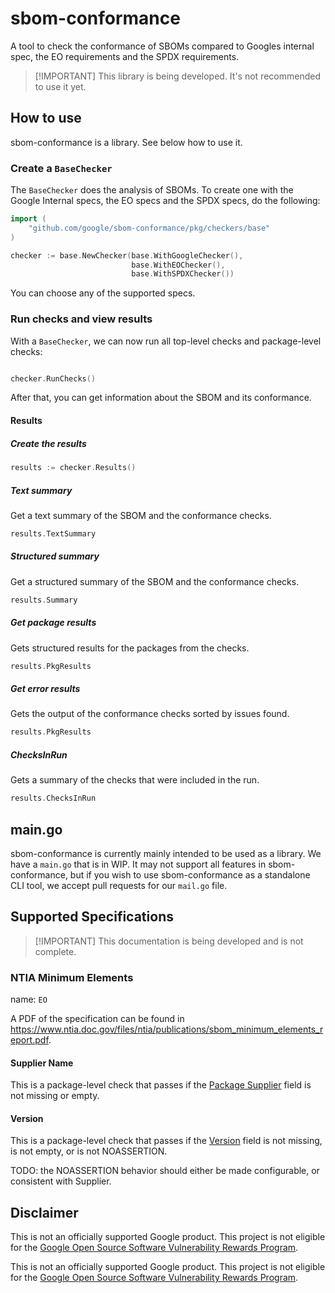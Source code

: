 # sbom-conformance

A tool to check the conformance of SBOMs compared to Googles internal spec, the EO requirements and the SPDX requirements.

> [!IMPORTANT] This library is being developed. It's not recommended to use it yet.

## How to use

sbom-conformance is a library. See below how to use it.

### Create a `BaseChecker`

The `BaseChecker` does the analysis of SBOMs. To create one with the Google Internal specs, the EO specs and the SPDX specs, do the following:

```go
import (
	"github.com/google/sbom-conformance/pkg/checkers/base"
)

checker := base.NewChecker(base.WithGoogleChecker(),
                           base.WithEOChecker(),
                           base.WithSPDXChecker())


```

You can choose any of the supported specs.

### Run checks and view results

With a `BaseChecker`, we can now run all top-level checks and package-level checks:

```go

checker.RunChecks()

```

After that, you can get information about the SBOM and its conformance.

#### Results

##### Create the results

```go
results := checker.Results()
```

##### Text summary

Get a text summary of the SBOM and the conformance checks.

```go
results.TextSummary
```

##### Structured summary

Get a structured summary of the SBOM and the conformance checks.

```go
results.Summary
```

##### Get package results

Gets structured results for the packages from the checks.

```go
results.PkgResults
```

##### Get error results

Gets the output of the conformance checks sorted by issues found.

```go
results.PkgResults
```

##### ChecksInRun

Gets a summary of the checks that were included in the run.

```go
results.ChecksInRun
```

## main.go

sbom-conformance is currently mainly intended to be used as a library. We have a `main.go` that is in WIP. It may not support all features in sbom-conformance, but if you wish to use sbom-conformance as a standalone CLI tool, we accept pull requests for our `mail.go` file.

## Supported Specifications

> [!IMPORTANT] This documentation is being developed and is not complete.

### NTIA Minimum Elements

name: `EO`

A PDF of the specification can be found in https://www.ntia.doc.gov/files/ntia/publications/sbom_minimum_elements_report.pdf.

#### Supplier Name

This is a package-level check that passes if the [Package Supplier](https://spdx.github.io/spdx-spec/v2.3/package-information/#75-package-supplier-field) field is not missing or empty.

#### Version

This is a package-level check that passes if the [Version](https://spdx.github.io/spdx-spec/v2.3/package-information/#73-package-version-field) field is not missing, is not empty, or is not NOASSERTION.

TODO: the NOASSERTION behavior should either be made configurable, or consistent with Supplier.

## Disclaimer

This is not an officially supported Google product. This project is not eligible for the [Google Open Source Software Vulnerability Rewards Program](https://bughunters.google.com/open-source-security).

This is not an officially supported Google product. This project is not eligible for the [Google Open Source Software Vulnerability Rewards Program](https://bughunters.google.com/open-source-security).
